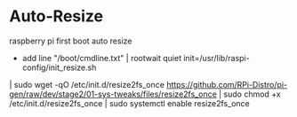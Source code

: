 # Auto-Resize
raspberry pi first boot auto resize


- add line "/boot/cmdline.txt" 
| rootwait quiet init=/usr/lib/raspi-config/init_resize.sh

| sudo wget -qO /etc/init.d/resize2fs_once https://github.com/RPi-Distro/pi-gen/raw/dev/stage2/01-sys-tweaks/files/resize2fs_once
| sudo chmod +x /etc/init.d/resize2fs_once
| sudo systemctl enable resize2fs_once

